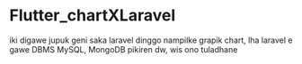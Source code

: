 # Flutter_chartXLaravel
iki digawe jupuk geni saka laravel dinggo nampilke grapik chart, lha laravel e gawe DBMS MySQL, MongoDB pikiren dw, wis ono tuladhane
